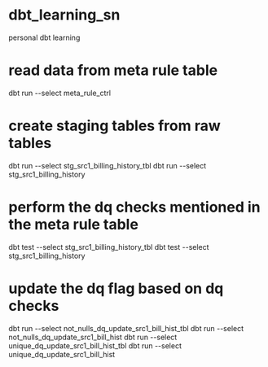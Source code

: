 # dbt_learning_sn
personal dbt learning

# read data from meta rule table
dbt run --select meta_rule_ctrl

# create staging tables from raw tables
dbt run --select stg_src1_billing_history_tbl
dbt run --select stg_src1_billing_history

# perform the dq checks mentioned in the meta rule table
dbt test --select stg_src1_billing_history_tbl
dbt test --select stg_src1_billing_history

# update the dq flag based on dq checks
dbt run --select not_nulls_dq_update_src1_bill_hist_tbl
dbt run --select not_nulls_dq_update_src1_bill_hist
dbt run --select unique_dq_update_src1_bill_hist_tbl
dbt run --select unique_dq_update_src1_bill_hist
